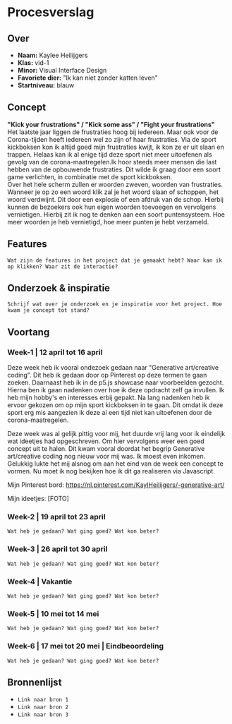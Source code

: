 <!-- Vergeet je niet de comments uit te zetten voordat je begint met typen? 💬 -->

# Procesverslag

## Over
* **Naam:** Kaylee Heilijgers
* **Klas:** vid-1
* **Minor:** Visual Interface Design
* **Favoriete dier:** "Ik kan niet zonder katten leven"
* **Startniveau:** blauw

## Concept

**"Kick your frustrations" / "Kick some ass" / "Fight your frustrations"**\
Het laatste jaar liggen de frustraties hoog bij iedereen. Maar ook voor de Corona-tijden heeft iedereen wel zo zijn of haar frustraties. Via de sport kickboksen kon ik altijd goed mijn frustraties kwijt, ik kon ze er uit slaan en trappen. Helaas kan ik al enige tijd deze sport niet meer uitoefenen als gevolg van de corona-maatregelen.Ik hoor steeds meer mensen die last hebben van de opbouwende frustraties. Dit wilde ik graag door een soort game verlichten, in combinatie met de sport kickboksen. \
Over het hele scherm zullen er woorden zweven, woorden van frustraties. Wanneer je op zo een woord klik zal je het woord slaan of schoppen, het woord verdwijnt. Dit door een explosie of een afdruk van de schop. Hierbij kunnen de bezoekers ook hun eigen woorden toevoegen en vervolgens vernietigen. Hierbij zit ik nog te denken aan een soort puntensysteem. Hoe meer woorden je heb vernietigd, hoe meer punten je hebt verzameld.


## Features

`Wat zijn de features in het project dat je gemaakt hebt? Waar kan ik op klikken? Waar zit de interactie?`

## Onderzoek & inspiratie
`Schrijf wat over je onderzoek en je inspiratie voor het project. Hoe kwam je concept tot stand?`

## Voortang

### Week-1 | 12 april tot 16 april
Deze week heb ik vooral ondezoek gedaan naar "Generative art/creative coding". Dit heb ik gedaan door op Pinterest op deze termen te gaan zoeken. Daarnaast heb ik in de p5.js showcase naar voorbeelden gezocht. Hierna ben ik gaan nadenken over hoe ik deze opdracht zelf ga invullen. Ik heb mijn hobby's en interesses erbij gepakt. Na lang nadenken heb ik ervoor gekozen om op mijn sport kickboksen in te gaan. Dit omdat ik deze sport erg mis aangezien ik deze al een tijd niet kan uitoefenen door de corona-maatregelen.

Deze week was al gelijk pittig voor mij, het duurde vrij lang voor ik eindelijk wat ideetjes had opgeschreven. Om hier vervolgens weer een goed concept uit te halen. Dit kwam vooral doordat het begrip Generative art/creative coding nog nieuw voor mij was. Ik moest even inkomen. Gelukkig lukte het mij alsnog om aan het eind van de week een concept te vormen. Nu moet ik nog bekijken hoe ik dit ga realiseren via Javascript.

Mijn Pinterest bord:
https://nl.pinterest.com/KaylHeilijgers/-generative-art/

Mijn ideetjes:
[FOTO]


### Week-2 | 19 april tot 23 april
`Wat heb je gedaan? Wat ging goed? Wat kon beter?`

### Week-3 | 26 april tot 30 april
`Wat heb je gedaan? Wat ging goed? Wat kon beter?`

### Week-4 | Vakantie
`Wat heb je gedaan? Wat ging goed? Wat kon beter?`

### Week-5 | 10 mei tot 14 mei
`Wat heb je gedaan? Wat ging goed? Wat kon beter?`

### Week-6 | 17 mei tot 20 mei | Eindbeoordeling
`Wat heb je gedaan? Wat ging goed? Wat kon beter?`

## Bronnenlijst

* `Link naar bron 1`
* `Link naar bron 2`
* `Link naar bron 3`
